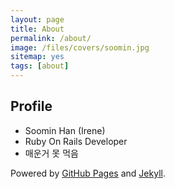 ```yaml
---
layout: page
title: About
permalink: /about/
image: /files/covers/soomin.jpg
sitemap: yes
tags: [about]
---
```


## Profile

- Soomin Han (Irene)
- Ruby On Rails Developer
- 매운거 못 먹음


Powered by [GitHub Pages](https://pages.github.com) and [Jekyll](https://jekyllrb.com).

